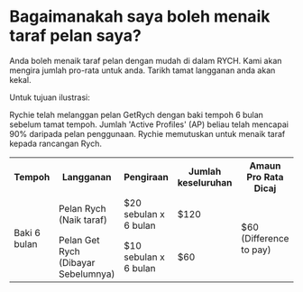 # Bagaimanakah saya boleh menaik taraf pelan saya?

Anda boleh menaik taraf pelan dengan mudah di dalam RYCH. Kami akan mengira jumlah pro-rata untuk anda. Tarikh tamat langganan anda akan kekal.

Untuk tujuan ilustrasi:

Rychie telah melanggan pelan GetRych dengan baki tempoh 6 bulan sebelum tamat tempoh. Jumlah 'Active Profiles' (AP) beliau telah mencapai 90% daripada pelan penggunaan. Rychie memutuskan untuk menaik taraf kepada rancangan Rych.

<table>
  <tr>
    <th>Tempoh</th>
    <th>Langganan</th>
    <th>Pengiraan</th>
    <th>Jumlah keseluruhan	</th>
    <th>Amaun Pro Rata Dicaj</th>
  </tr>
  <tr>
    <td rowspan="2">Baki 6 bulan</td>
    <td>Pelan Rych (Naik taraf)</td>
    <td>$20 sebulan x 6 bulan</td>
    <td>$120</td>
    <td rowspan="2">$60 (Difference to pay)</td>
  </tr>
  <tr>
    <td>Pelan Get Rych (Dibayar Sebelumnya)</td>
    <td>$10 sebulan x 6 bulan</td>
    <td>$60</td>
  </tr>
</table>
